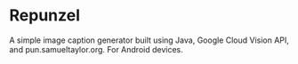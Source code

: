 # Repunzel
A simple image caption generator built using Java, Google Cloud Vision API, and pun.samueltaylor.org. For Android devices.
